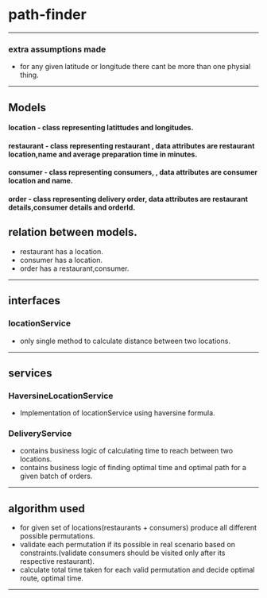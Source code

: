 # path-finder

***** 
### extra assumptions made
* for any given latitude or longitude there cant be more than one physial thing. 

*****
## Models
#### location - class representing latittudes and longitudes.
#### restaurant - class representing restaurant , data attributes are restaurant location,name and average preparation time in minutes.
#### consumer - class representing consumers, , data attributes are  consumer location and name.
#### order - class representing delivery order, data attributes are restaurant details,consumer details and orderId.

## relation between models.
* restaurant has a location.
* consumer has a location.
* order has a restaurant,consumer.
*****
## interfaces
### locationService 
* only single method to calculate distance between two locations.
*****
## services
### HaversineLocationService
* Implementation of locationService using haversine formula.

### DeliveryService
* contains business logic of calculating time to reach between two locations.
* contains business logic of finding optimal time and optimal path for a given batch of orders.

******

## algorithm used
* for given set of locations(restaurants + consumers) produce all different possible permutations.
* validate each permutation if its possible in real scenario based on constraints.(validate consumers should be visited only after its respective restaurant).
* calculate total time taken for each valid permutation and decide optimal route, optimal time.

******